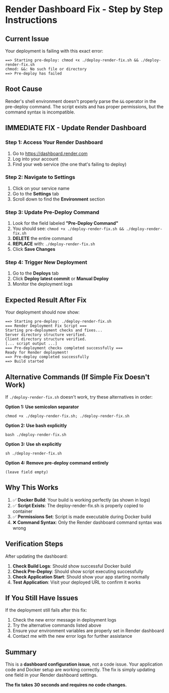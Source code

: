 # Render Dashboard Fix - Step by Step Instructions

## Current Issue
Your deployment is failing with this exact error:
```
==> Starting pre-deploy: chmod +x ./deploy-render-fix.sh && ./deploy-render-fix.sh
chmod: &&: No such file or directory
==> Pre-deploy has failed
```

## Root Cause
Render's shell environment doesn't properly parse the `&&` operator in the pre-deploy command. The script exists and has proper permissions, but the command syntax is incompatible.

## IMMEDIATE FIX - Update Render Dashboard

### Step 1: Access Your Render Dashboard
1. Go to https://dashboard.render.com
2. Log into your account
3. Find your web service (the one that's failing to deploy)

### Step 2: Navigate to Settings
1. Click on your service name
2. Go to the **Settings** tab
3. Scroll down to find the **Environment** section

### Step 3: Update Pre-Deploy Command
1. Look for the field labeled **"Pre-Deploy Command"**
2. You should see: `chmod +x ./deploy-render-fix.sh && ./deploy-render-fix.sh`
3. **DELETE** the entire command
4. **REPLACE** with: `./deploy-render-fix.sh`
5. Click **Save Changes**

### Step 4: Trigger New Deployment
1. Go to the **Deploys** tab
2. Click **Deploy latest commit** or **Manual Deploy**
3. Monitor the deployment logs

## Expected Result After Fix

Your deployment should now show:
```
==> Starting pre-deploy: ./deploy-render-fix.sh
=== Render Deployment Fix Script ===
Starting pre-deployment checks and fixes...
Server directory structure verified.
Client directory structure verified.
[... script output ...]
=== Pre-deployment checks completed successfully ===
Ready for Render deployment!
==> Pre-deploy completed successfully
==> Build started
```

## Alternative Commands (If Simple Fix Doesn't Work)

If `./deploy-render-fix.sh` doesn't work, try these alternatives in order:

**Option 1: Use semicolon separator**
```
chmod +x ./deploy-render-fix.sh; ./deploy-render-fix.sh
```

**Option 2: Use bash explicitly**
```
bash ./deploy-render-fix.sh
```

**Option 3: Use sh explicitly**
```
sh ./deploy-render-fix.sh
```

**Option 4: Remove pre-deploy command entirely**
```
(leave field empty)
```

## Why This Works

1. ✅ **Docker Build**: Your build is working perfectly (as shown in logs)
2. ✅ **Script Exists**: The deploy-render-fix.sh is properly copied to container
3. ✅ **Permissions Set**: Script is made executable during Docker build
4. ❌ **Command Syntax**: Only the Render dashboard command syntax was wrong

## Verification Steps

After updating the dashboard:

1. **Check Build Logs**: Should show successful Docker build
2. **Check Pre-Deploy**: Should show script executing successfully
3. **Check Application Start**: Should show your app starting normally
4. **Test Application**: Visit your deployed URL to confirm it works

## If You Still Have Issues

If the deployment still fails after this fix:

1. Check the new error message in deployment logs
2. Try the alternative commands listed above
3. Ensure your environment variables are properly set in Render dashboard
4. Contact me with the new error logs for further assistance

## Summary

This is a **dashboard configuration issue**, not a code issue. Your application code and Docker setup are working correctly. The fix is simply updating one field in your Render dashboard settings.

**The fix takes 30 seconds and requires no code changes.**
